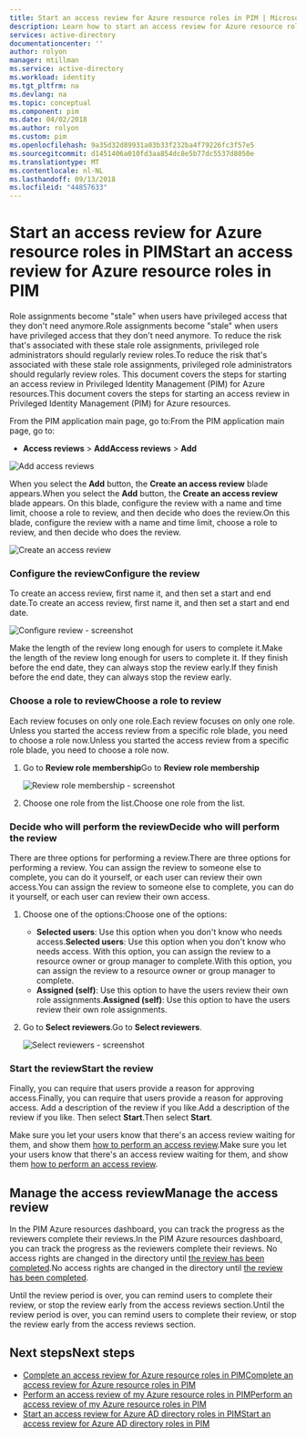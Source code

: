```yaml
---
title: Start an access review for Azure resource roles in PIM | Microsoft Docs
description: Learn how to start an access review for Azure resource roles in Azure AD Privileged Identity Management (PIM).
services: active-directory
documentationcenter: ''
author: rolyon
manager: mtillman
ms.service: active-directory
ms.workload: identity
ms.tgt_pltfrm: na
ms.devlang: na
ms.topic: conceptual
ms.component: pim
ms.date: 04/02/2018
ms.author: rolyon
ms.custom: pim
ms.openlocfilehash: 9a35d32d89931a03b33f232ba4f79226fc3f57e5
ms.sourcegitcommit: d1451406a010fd3aa854dc8e5b77dc5537d8050e
ms.translationtype: MT
ms.contentlocale: nl-NL
ms.lasthandoff: 09/13/2018
ms.locfileid: "44857633"
---
```

# <a name="start-an-access-review-for-azure-resource-roles-in-pim"></a><span data-ttu-id="67689-103">Start an access review for Azure resource roles in PIM</span><span class="sxs-lookup"><span data-stu-id="67689-103">Start an access review for Azure resource roles in PIM</span></span>
<span data-ttu-id="67689-104">Role assignments become "stale" when users have privileged access that they don't need anymore.</span><span class="sxs-lookup"><span data-stu-id="67689-104">Role assignments become "stale" when users have privileged access that they don't need anymore.</span></span> <span data-ttu-id="67689-105">To reduce the risk that's associated with these stale role assignments, privileged role administrators should regularly review roles.</span><span class="sxs-lookup"><span data-stu-id="67689-105">To reduce the risk that's associated with these stale role assignments, privileged role administrators should regularly review roles.</span></span> <span data-ttu-id="67689-106">This document covers the steps for starting an access review in Privileged Identity Management (PIM) for Azure resources.</span><span class="sxs-lookup"><span data-stu-id="67689-106">This document covers the steps for starting an access review in Privileged Identity Management (PIM) for Azure resources.</span></span>

<span data-ttu-id="67689-107">From the PIM application main page, go to:</span><span class="sxs-lookup"><span data-stu-id="67689-107">From the PIM application main page, go to:</span></span>

* <span data-ttu-id="67689-108">**Access reviews** > **Add**</span><span class="sxs-lookup"><span data-stu-id="67689-108">**Access reviews** > **Add**</span></span>

![Add access reviews](media/azure-pim-resource-rbac/rbac-access-review-home.png)

<span data-ttu-id="67689-110">When you select the **Add** button, the **Create an access review** blade appears.</span><span class="sxs-lookup"><span data-stu-id="67689-110">When you select the **Add** button, the **Create an access review** blade appears.</span></span> <span data-ttu-id="67689-111">On this blade, configure the review with a name and time limit, choose a role to review, and then decide who does the review.</span><span class="sxs-lookup"><span data-stu-id="67689-111">On this blade, configure the review with a name and time limit, choose a role to review, and then decide who does the review.</span></span>

![Create an access review](media/azure-pim-resource-rbac/rbac-create-access-review.png)

### <a name="configure-the-review"></a><span data-ttu-id="67689-113">Configure the review</span><span class="sxs-lookup"><span data-stu-id="67689-113">Configure the review</span></span>
<span data-ttu-id="67689-114">To create an access review, first name it, and then set a start and end date.</span><span class="sxs-lookup"><span data-stu-id="67689-114">To create an access review, first name it, and then set a start and end date.</span></span>

![Configure review - screenshot](media/azure-pim-resource-rbac/rbac-access-review-setting-1.png)

<span data-ttu-id="67689-116">Make the length of the review long enough for users to complete it.</span><span class="sxs-lookup"><span data-stu-id="67689-116">Make the length of the review long enough for users to complete it.</span></span> <span data-ttu-id="67689-117">If they finish before the end date, they can always stop the review early.</span><span class="sxs-lookup"><span data-stu-id="67689-117">If they finish before the end date, they can always stop the review early.</span></span>

### <a name="choose-a-role-to-review"></a><span data-ttu-id="67689-118">Choose a role to review</span><span class="sxs-lookup"><span data-stu-id="67689-118">Choose a role to review</span></span>
<span data-ttu-id="67689-119">Each review focuses on only one role.</span><span class="sxs-lookup"><span data-stu-id="67689-119">Each review focuses on only one role.</span></span> <span data-ttu-id="67689-120">Unless you started the access review from a specific role blade, you need to choose a role now.</span><span class="sxs-lookup"><span data-stu-id="67689-120">Unless you started the access review from a specific role blade, you need to choose a role now.</span></span>

1. <span data-ttu-id="67689-121">Go to **Review role membership**</span><span class="sxs-lookup"><span data-stu-id="67689-121">Go to **Review role membership**</span></span>
   
    ![Review role membership - screenshot](media/azure-pim-resource-rbac/rbac-access-review-setting-2.png)
2. <span data-ttu-id="67689-123">Choose one role from the list.</span><span class="sxs-lookup"><span data-stu-id="67689-123">Choose one role from the list.</span></span>

### <a name="decide-who-will-perform-the-review"></a><span data-ttu-id="67689-124">Decide who will perform the review</span><span class="sxs-lookup"><span data-stu-id="67689-124">Decide who will perform the review</span></span>
<span data-ttu-id="67689-125">There are three options for performing a review.</span><span class="sxs-lookup"><span data-stu-id="67689-125">There are three options for performing a review.</span></span> <span data-ttu-id="67689-126">You can assign the review to someone else to complete, you can do it yourself, or each user can review their own access.</span><span class="sxs-lookup"><span data-stu-id="67689-126">You can assign the review to someone else to complete, you can do it yourself, or each user can review their own access.</span></span>

1. <span data-ttu-id="67689-127">Choose one of the options:</span><span class="sxs-lookup"><span data-stu-id="67689-127">Choose one of the options:</span></span>
   
   * <span data-ttu-id="67689-128">**Selected users**: Use this option when you don't know who needs access.</span><span class="sxs-lookup"><span data-stu-id="67689-128">**Selected users**: Use this option when you don't know who needs access.</span></span> <span data-ttu-id="67689-129">With this option, you can assign the review to a resource owner or group manager to complete.</span><span class="sxs-lookup"><span data-stu-id="67689-129">With this option, you can assign the review to a resource owner or group manager to complete.</span></span>
   * <span data-ttu-id="67689-130">**Assigned (self)**: Use this option to have the users review their own role assignments.</span><span class="sxs-lookup"><span data-stu-id="67689-130">**Assigned (self)**: Use this option to have the users review their own role assignments.</span></span>
   
2. <span data-ttu-id="67689-131">Go to **Select reviewers**.</span><span class="sxs-lookup"><span data-stu-id="67689-131">Go to **Select reviewers**.</span></span>
   
    ![Select reviewers - screenshot](media/azure-pim-resource-rbac/rbac-access-review-setting-3.png)

### <a name="start-the-review"></a><span data-ttu-id="67689-133">Start the review</span><span class="sxs-lookup"><span data-stu-id="67689-133">Start the review</span></span>
<span data-ttu-id="67689-134">Finally, you can require that users provide a reason for approving access.</span><span class="sxs-lookup"><span data-stu-id="67689-134">Finally, you can require that users provide a reason for approving access.</span></span> <span data-ttu-id="67689-135">Add a description of the review if you like.</span><span class="sxs-lookup"><span data-stu-id="67689-135">Add a description of the review if you like.</span></span> <span data-ttu-id="67689-136">Then select **Start**.</span><span class="sxs-lookup"><span data-stu-id="67689-136">Then select **Start**.</span></span>

<span data-ttu-id="67689-137">Make sure you let your users know that there's an access review waiting for them, and show them [how to perform an access review](pim-resource-roles-perform-access-review.md).</span><span class="sxs-lookup"><span data-stu-id="67689-137">Make sure you let your users know that there's an access review waiting for them, and show them [how to perform an access review](pim-resource-roles-perform-access-review.md).</span></span>

## <a name="manage-the-access-review"></a><span data-ttu-id="67689-138">Manage the access review</span><span class="sxs-lookup"><span data-stu-id="67689-138">Manage the access review</span></span>
<span data-ttu-id="67689-139">In the PIM Azure resources dashboard, you can track the progress as the reviewers complete their reviews.</span><span class="sxs-lookup"><span data-stu-id="67689-139">In the PIM Azure resources dashboard, you can track the progress as the reviewers complete their reviews.</span></span> <span data-ttu-id="67689-140">No access rights are changed in the directory until [the review has been completed](pim-resource-roles-complete-access-review.md).</span><span class="sxs-lookup"><span data-stu-id="67689-140">No access rights are changed in the directory until [the review has been completed](pim-resource-roles-complete-access-review.md).</span></span>

<span data-ttu-id="67689-141">Until the review period is over, you can remind users to complete their review, or stop the review early from the access reviews section.</span><span class="sxs-lookup"><span data-stu-id="67689-141">Until the review period is over, you can remind users to complete their review, or stop the review early from the access reviews section.</span></span>

## <a name="next-steps"></a><span data-ttu-id="67689-142">Next steps</span><span class="sxs-lookup"><span data-stu-id="67689-142">Next steps</span></span>

- [<span data-ttu-id="67689-143">Complete an access review for Azure resource roles in PIM</span><span class="sxs-lookup"><span data-stu-id="67689-143">Complete an access review for Azure resource roles in PIM</span></span>](pim-resource-roles-complete-access-review.md)
- [<span data-ttu-id="67689-144">Perform an access review of my Azure resource roles in PIM</span><span class="sxs-lookup"><span data-stu-id="67689-144">Perform an access review of my Azure resource roles in PIM</span></span>](pim-resource-roles-perform-access-review.md)
- [<span data-ttu-id="67689-145">Start an access review for Azure AD directory roles in PIM</span><span class="sxs-lookup"><span data-stu-id="67689-145">Start an access review for Azure AD directory roles in PIM</span></span>](pim-how-to-start-security-review.md)
